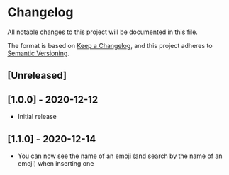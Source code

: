 # Changelog

All notable changes to this project will be documented in this file.

The format is based on [Keep a Changelog](https://keepachangelog.com/en/1.0.0/),
and this project adheres to [Semantic Versioning](https://semver.org/spec/v2.0.0.html).

## [Unreleased]

## [1.0.0] - 2020-12-12

- Initial release

## [1.1.0] - 2020-12-14

- You can now see the name of an emoji (and search by the name of an emoji) when inserting one
